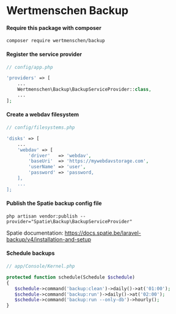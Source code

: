 # Wertmenschen Backup

#### Require this package with composer

```shell
composer require wertmenschen/backup
```

#### Register the service provider

``` php
// config/app.php

'providers' => [
    ...
    Wertmenschen\Backup\BackupServiceProvider::class,
    ...
];
```

#### Create a webdav filesystem
``` php
// config/filesystems.php

'disks' => [
	...
	'webdav' => [
	    'driver'   => 'webdav',
	    'baseUri'  => 'https://mywebdavstorage.com',
	    'userName' => 'user',
	    'password' => 'password,
	],
	...
];
```

#### Publish the Spatie backup config file
```shell
php artisan vendor:publish --provider="Spatie\Backup\BackupServiceProvider"
```

Spatie documentation: https://docs.spatie.be/laravel-backup/v4/installation-and-setup

#### Schedule backups
``` php
// app/Console/Kernel.php

protected function schedule(Schedule $schedule)
{
   $schedule->command('backup:clean')->daily()->at('01:00');
   $schedule->command('backup:run')->daily()->at('02:00');
   $schedule->command('backup:run --only-db')->hourly();
}
```